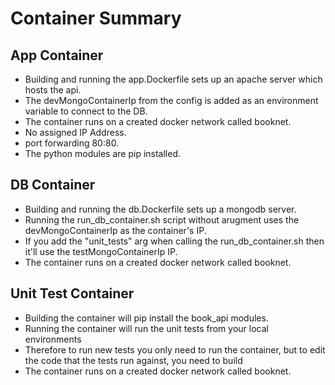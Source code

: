 # Container Summary

## App Container
* Building and running the app.Dockerfile sets up an apache server which hosts the api.
* The devMongoContainerIp from the config is added as an environment variable to connect to the DB.
* The container runs on a created docker network called booknet.
* No assigned IP Address.
* port forwarding 80:80.
* The python modules are pip installed.


## DB Container
* Building and running the db.Dockerfile sets up a mongodb server.
* Running the run_db_container.sh script without arugment uses the devMongoContainerIp as the container's IP.
* If you add the "unit_tests" arg when calling the run_db_container.sh then it'll use the testMongoContainerIp IP.
* The container runs on a created docker network called booknet.


## Unit Test Container
* Building the container will pip install the book_api modules.
* Running the container will run the unit tests from your local environments
* Therefore to run new tests you only need to run the container, but to edit the code that the tests run against, you need to build
* The container runs on a created docker network called booknet.